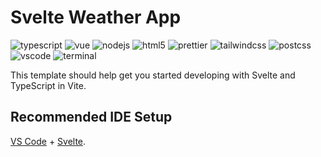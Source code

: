 # Svelte Weather App

![typescript](https://img.shields.io/badge/TypeScript-007ACC?logo=typescript&logoColor=white)
![vue](https://img.shields.io/badge/Svelte-FF3E00.svg?logo=Svelte&logoColor=white)
![nodejs](https://img.shields.io/badge/Node_JS-339933?logo=nodedotjs&logoColor=white)
![html5](https://img.shields.io/badge/HTML5-E34F26?logo=html5&logoColor=white)
![prettier](https://img.shields.io/badge/Prettier-1A2C34?logo=prettier&logoColor=F7BA3E)
![tailwindcss](https://img.shields.io/badge/Tailwind_CSS-38B2AC?logo=tailwind-css&logoColor=white)
![postcss](https://img.shields.io/badge/PostCSS-DD3A0A?logo=postcss&logoColor=white)
![vscode](https://img.shields.io/badge/Visual_Studio_Code-0078D4?logo=visual%20studio%20code&logoColor=white)
![terminal](https://img.shields.io/badge/Windows%20Terminal-4D4D4D?logo=windows%20terminal&logoColor=white)

This template should help get you started developing with Svelte and TypeScript in Vite.

## Recommended IDE Setup

[VS Code](https://code.visualstudio.com/) + [Svelte](https://marketplace.visualstudio.com/items?itemName=svelte.svelte-vscode).